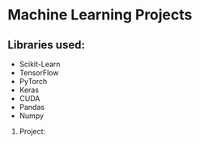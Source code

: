 # Machine Learning Projects

## Libraries used:
- Scikit-Learn
- TensorFlow
- PyTorch
- Keras
- CUDA
- Pandas
- Numpy

1. Project: 

